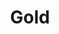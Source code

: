 ---
title: Gold
description: a square of gold
image: /images/gold.webp
dimensions: [500, 500]
tags: 
  - gold
dateAdded: '2 Jul 2025'
---